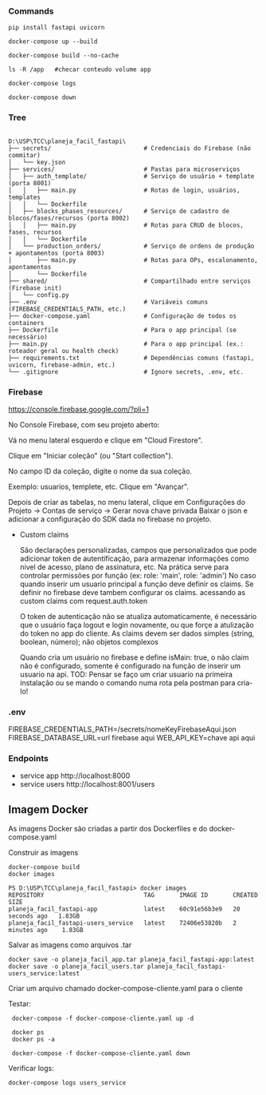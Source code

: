 ### Commands

```
pip install fastapi uvicorn

docker-compose up --build

docker-compose build --no-cache

ls -R /app   #checar conteudo volume app

docker-compose logs

docker-compose down
```

### Tree

```

D:\USP\TCC\planeja_facil_fastapi\
├── secrets/                          # Credenciais do Firebase (não commitar)
│   └── key.json
├── services/                         # Pastas para microserviços
│   ├── auth_template/                # Serviço de usuário + template (porta 8001)
│   │   ├── main.py                   # Rotas de login, usuários, templates
│   │   └── Dockerfile
│   ├── blocks_phases_resources/      # Serviço de cadastro de blocos/fases/recursos (porta 8002)
│   │   ├── main.py                   # Rotas para CRUD de blocos, fases, recursos
│   │   └── Dockerfile
│   └── production_orders/            # Serviço de ordens de produção + apontamentos (porta 8003)
│       ├── main.py                   # Rotas para OPs, escalonamento, apontamentos
│       └── Dockerfile
├── shared/                           # Compartilhado entre serviços (Firebase init)
│   └── config.py
├── .env                              # Variáveis comuns (FIREBASE_CREDENTIALS_PATH, etc.)
├── docker-compose.yaml               # Configuração de todos os containers
├── Dockerfile                        # Para o app principal (se necessário)
├── main.py                           # Para o app principal (ex.: roteador geral ou health check)
├── requirements.txt                  # Dependências comuns (fastapi, uvicorn, firebase-admin, etc.)
└── .gitignore                        # Ignore secrets, .env, etc.
```

### Firebase

https://console.firebase.google.com/?pli=1

No Console Firebase, com seu projeto aberto:

Vá no menu lateral esquerdo e clique em "Cloud Firestore".

Clique em "Iniciar coleção" (ou "Start collection").

No campo ID da coleção, digite o nome da sua coleção.

Exemplo: usuarios, templete,  etc. Clique em "Avançar".

Depois de criar as tabelas, no menu lateral, clique em Configurações do Projeto -> Contas de serviço -> Gerar nova chave privada 
Baixar o json e adicionar a configuração do SDK dada no firebase no projeto.

 - Custom claims

   São declarações personalizadas, campos que personalizados que pode adicionar token  de autentificação, para armazenar informações como nivel de acesso, plano de assinatura, etc. Na prática serve para controlar permissões por função (ex: role: 'main',  role: 'admin')
   No caso quando inserir um usuario principal a função deve definir os claims. Se definir no firebase deve tambem configurar os claims. acessando as custom claims com request.auth.token
  
   O token de autenticação não se atualiza automaticamente, é necessário que o usuário faça logout e login novamente, ou que forçe a atulização do token no app do cliente.
   As claims devem ser dados simples (string, boolean, número); não objetos complexos

   Quando cria um usuário no firebase e define isMain: true, o não claim não é configurado, somente é configurado na função de inserir um usuario na api.
   TOD: Pensar se faço um criar usuario na primeira instalação ou se mando o comando numa rota pela postman para cria-lo!


### .env
FIREBASE_CREDENTIALS_PATH=/secrets/nomeKeyFirebaseAqui.json
FIREBASE_DATABASE_URL=url firebase aqui
WEB_API_KEY=chave api aqui

### Endpoints

 - service app http://localhost:8000  
 - service users http://localhost:8001/users

 ## Imagem Docker

 As imagens Docker são criadas a partir dos Dockerfiles e do docker-compose.yaml

 Construir as imagens
 ```
 docker-compose build
 docker images

 PS D:\USP\TCC\planeja_facil_fastapi> docker images
 REPOSITORY                            TAG       IMAGE ID       CREATED          SIZE
 planeja_facil_fastapi-app             latest    60c91e56b3e9   20 seconds ago   1.83GB
 planeja_facil_fastapi-users_service   latest    72406e53820b   2 minutes ago    1.83GB
 ```
 Salvar as imagens como arquivos .tar
 ```
 docker save -o planeja_facil_app.tar planeja_facil_fastapi-app:latest
 docker save -o planeja_facil_users.tar planeja_facil_fastapi-users_service:latest
 ```
 Criar um arquivo chamado docker-compose-cliente.yaml para o cliente 


Testar:
```
 docker-compose -f docker-compose-cliente.yaml up -d

 docker ps
 docker ps -a

 docker-compose -f docker-compose-cliente.yaml down
```

Verificar logs:
```
docker-compose logs users_service
```